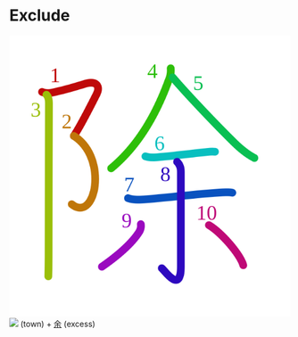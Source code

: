 # Exclude
![9664](../kanji-colorize/9664.svg)
![](http://www.kanjidamage.com/assets/radsmall/town-5b6cedad9082f836d90ce4150a4c12639ea53c5e5b033e84df6ee78a96d1dddb.jpg) (town) + [余](../kanji-dict/余.md) (excess)